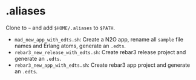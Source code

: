 # .aliases

Clone to `~` and add `$HOME/.aliases` to `$PATH`.

- `mad_new_app_with_edts.sh`: Create a N2O app, rename all `sample` file names and Erlang atoms, generate an `.edts`.
- `rebar3_new_release_with_edts.sh`: Create rebar3 release project and generate an `.edts`.
- `rebar3_new_app_with_edts.sh`: Create rebar3 app project and generate an `.edts`.
